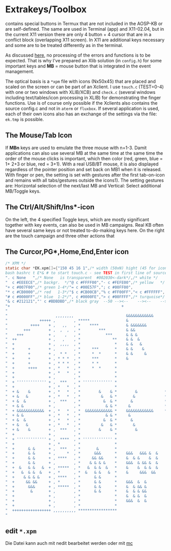 # Extrakeys/Toolbox
contains special buttons in Termux that are not included in the AOSP-KB or are self-defined. The same are used in Terminal (app) and X11-02.04, but in the current X11 version there are only 4 button + 4 cursor that are in a conflict block (overlapping X11 screen).
In X11 are additional keys necessary and some are to be treated differently as in the terminal.

As discussed [here](https://github.com/termux/termux-x11/discussions/46#discussioncomment-3279888), no processing of the errors and functions is to be expected. That is why I've prepared an Xlib solution (in `config.h`) for some important keys and **MB** = mouse button that is integrated in the event management.

The optical basis is a `*xpm` file with icons (Nx50x45) that are placed and scaled on the screen or can be part of an Xclient. I use `touch.c` (TEST=0-4) with one or two windows with XLIB/XCB) and `check.c` (several windows including text/tables/icon processing in XLIB) for demonstrating the finger functions.
Use is of course only possible if the Xclients also contains the source config.c and not in `aterm` or `fluxbox`. If several application is used, each of their own icons also has an exchange of the settings via the file: `ek.tmp` is possible.
## The Mouse/Tab Icon
If **MBn** keys are used to emulate the three mouse with n=1-3. Damit applications can also use several MB at the same time at the same time the order of the mouse clicks is important, which then color (red, green, blue = 1+ 2+3 or blue, red = 3+1). With a real USB/BT mouse, it is also displayed regardless of the pointer position and set back on MB1 when it is released. With finger or pen, the setting is set with gestures after the first tab-on-icon and remains with all tabs/gestures outside the icons1). The setting gestures are: Horizontal selection of the next/last MB and Vertical: Select additional MB/Toggle keys.
## The Ctrl/Alt/Shift/Ins*-icon
On the left, the 4 specified Toggle keys, which are mostly significant together with key events, can also be used in MB campaigns. Real KB often have several same keys or not treated to-do-making keys here.
On the right are the touch campaign and three other actions that
## The Curcor,PG*,Home,End,Enter icon
``` c
/* XPM */
static char *EK.xpm[]={"150 45 16 1",/* width (50xN) hight (45 for icons) color (16x1)
bash bashrc t E*& # to start touch.c - see TEST in first line of source of N=3 icons */
". c None   ",/* None   is transparent  #002030<-dark*/,/* white */
"  c #EEEECE",/* backgr.  */"@ c #FFFF00","- c #FEFE00",/* yellow   */
"+ c #007F00",/* green 1-4*/"= c #00E57F","; c #00FF00",
"* c #CB0000",/* red   1-3*/"$ c #CB00CB","% c #FF00FF","< c #FFFFFF",
"# c #0000FF",/* blue  1-2*/", c #0000FE","> c #00FFFF",/* turquoise*/
"& c #212121","' c #BDBDBD",/* black gray  --50 --><--    --><--    --><--    --><--    --><-- 100--><--    --><--    --><--    --><--    --><-- 150-->*/
"+                                                 +                                                 +                        +                        ",
"                                                                                                    ''''''''''''''''''''''''''                        ",
"                     ,,,,,,,,                       &&&&&&&&&&&&           &          &&&&&   &&&&& ''####'####'#####''##'''''       &           &    ",
"              +++++ ,        , *****                &                     &&&         &&&&&& &&&&&& '#####'####'######'##'''''      &             &   ",
"          ++++    + ,   ,,   , *    ****            & &&&&&&&            & & &        &&  && &&     '##'''''##''##''##'##'''''     &&&&&&&&&&&&&&&&&  ",
"       +++        + ,  ,  ,  , *        ***         & &&                &  &  &       &&&&&  && &&& '##'''''##''#####''##'''''    &&               && ",
"    +++           + ,    ,   , *           ***      & & &              &   &   &      &&     &&  && '##'''''##''##'##''##'''''     &&&&&&&&&&&&&&&&&  ",
"  ++              + ,   ,    , *              **    & &  &                 &          &&     &&&&&& '#####''##''##''##'####'''      &             &   ",
"  +               + ,  ,,,,  , *               *    & &   &                &          &&      &&&&& ''####''##''##''##'####'''       &           &    ",
"  +      +        + ,        , *     ***       *    & &    &               &                        ''''''''''''''''''''''''''                        ",
"  +      +        + ,  * *   , *     *  *      *    & &     &              &          &&  && &&&&&  ''''''''''''''''''''''''''                        ",
"  +      +        + , * * *  , *     ***       *    &                      &          &&  && &&&&&& ''''''''''''''''''''''''''                        ",
"  +      +        + , * * *  , *     * *       *                           &          &&  && &&  && ''''''''''''''''''''''''''                        ",
"  +      ++++     + , *   *  , *     *  *      *                                      &&  && &&&&&  ''####''##''####''''''''''    #####  #####  ##### ",
"  +               + , *   *  , *               *                                      &&  && &&     '######'##''####''''''''''    ##### ###### ###### ",
"  +               + ,        , *               *                                      &&&&&& &&     '##''##'##'''##'''''''''''    ##     ##    ##     ",
"  + ''''''''''''' + ,  ***   , * ''''''''''''' *                                       &&&&  &&     '######'##'''##'''''''''''    ###     ##   ##     ",
"  +               + , *   *  , *               *                                                    '##''##'##'''##'''''''''''    ##       ##  ##     ",
"  + &    &        + , *   *  , *        &    & *        &            **  *** *** &            &     '##''##'####'##'''''''''''    ##### ###### ###### ",
"  + &   &         + , *   *  , *         &   & *       &             * * *    *  &             &    '##''##'####'##'''''''''''    ##### #####   ##### ",
"  + &  &          + ,  ***   , *          &  & *      &              **  ***  *  &              &   ''''''''''''''''''''''''''                        ",
"  + & &           + ,        , *           & & *     &               * * *    *  &               &  ''''''''''''''''''''''''''                        ",
"  + &&&&&&&&&&&&  + , *   *  , *  &&&&&&&&&&&& *    &&&&&&&&&&&&     * * ***  *  &     &&&&&&&&&&&& ''''''''''''''''''''''''''                        ",
"  + & &           + , *   *  , *           & & *     &                  &        &               &  ''''''''''''''''''''''''''                        ",
"  + &  &          + , *   *  , *          &  & *      &                &         &              &   ''''''''''''''''''''''''''                        ",
"  + &   &         + , *   *  , *         &   & *       &              &&&&&&&&&&&&             &    ''#####'##'##'##'####'####    #####   ##### ##### ",
"  + &    &        + ,  ***   , *        &    & *        &              &                      &     '######'##'##'##'####'####    ###### ###### ######",
"  +               + ,        , *               *                        &                           ''##''''##'##'##'##''''##'    ##  ##  ##    ##  ##",
"  + ''''''''''''' + ,  ****  , * ''''''''''''' *                                                    '''##'''#####'##'###'''##'    #####    ##   ##### ",
"  +               + , *      , *               *                                                    ''''##''##'##'##'###'''##'    ##  ##    ##  ##    ",
"  +      & &      + ,  ***   , *       &       *                                                    '######'##'##'##'##''''##'    ###### ###### ##    ",
"  +      & &      + ,     *  , *      &&&      *    &&&   &&& &  &                                  '#####''##'##'##'##''''##'    #####  #####  ##    ",
"  +      & &      + , ****   , *     && &&     *    &  & &    &  &         &                      & ''''''''''''''''''''''''''                        ",
"  +      & &      + ,        , *    & & & &    *    &&&  & && &  &         &                      & ''''''''''''''''''''''''''                        ",
"  +  &   & &   &  + , *****  , *   &  & &  &   *    &    &  & &  &         &              &     & & ''''''''''''''''''''''''''                        ",
"  +   &  & &  &   + , *      , *  &   & &   &  *    &     &&&  &&          &               &    & & ''''''''''''''''''''''''''                        ",
"  +    & & & &    + , ****   , *      & &      *                           &                &   & & '##'##''##''#####'''''''''    #####  ###### ##    ",
"  +     && &&     + , *      , *      & &      *    &&&  &  &              &                 &  & & '##'##''##'######'''''''''    ###### ###### ##    ",
"  +      &&&      + , *****  , *      & &      *    &  & && &          &   &   &              & & & '##'###'##''##''''''''''''    ##  ## ##     ##    ",
"  +       &       + ,        , *      & &      *    &  & & &&           &  &  &                && & '##'######'''##'''''''''''    ##  ## ####   ##    ",
"  +               + ,        , *               *    &  & &  &            & & &            &&&&&&& & '##'##'###''''##''''''''''    ##  ## ##     ##    ",
"  +               + ,        , *               *    &&&  &  &             &&&                     & '##'##''##'######'''''''''    ###### ###### ######",
"  +               + ,        , *               *                           &            &&&&&&&&&&& '##'##''##'#####''''''''''    #####  ###### ######",
"  +++++++++++++++++ ,,,,,,,,,, *****************                                                                                                      ",
"                                                                                                                                                      "}
```
## edit `*.xpm`
Die Datei kann auch mit nedit bearbeitet werden oder mit [mc](https://github.com/RalfWerner/integrated-process/blob/master/videos.md#mc)

